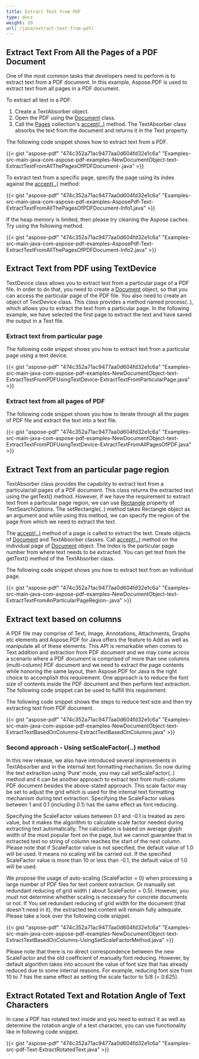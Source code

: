 ```yaml
---
title: Extract Text from PDF
type: docs
weight: 20
url: /java/extract-text-from-pdf/
---
```


## **Extract Text From All the Pages of a PDF Document**
One of the most common tasks that developers need to perform is to extract text from a PDF document. In this example, Aspose.PDF is used to extract text from all pages in a PDF document.

To extract all text in a PDF:

1. Create a TextAbsorber object.
1. Open the PDF using the [Document](http://www.aspose.com/api/java/pdf/com.aspose.pdf/classes/Document) class.
1. Call the [Pages](http://www.aspose.com/api/java/pdf/com.aspose.pdf/classes/PageCollection) collection's [accept(..)](http://www.aspose.com/api/java/pdf/com.aspose.pdf/classes/pagecollection/methods/accept\(com.aspose.pdf.ImagePlacementAbsorber\)/) method.
   The TextAbsorber class absorbs the text from the document and returns it in the Text property.

The following code snippet shows how to extract text from a PDF.

{{< gist "aspose-pdf" "474c352a71ac9477aa0d604fd32e1c6a" "Examples-src-main-java-com-aspose-pdf-examples-NewDocumentObject-text-ExtractTextFromAllThePagesOfPDFDocument-.java" >}}


To extract text from a specific page, specify the page using its index against the [accept(..)](http://www.aspose.com/api/java/pdf/com.aspose.pdf/classes/pagecollection/methods/accept\(com.aspose.pdf.ImagePlacementAbsorber\)/) method:

{{< gist "aspose-pdf" "474c352a71ac9477aa0d604fd32e1c6a" "Examples-src-main-java-com-aspose-pdf-examples-AsposePdf-Text-ExtractTextFromAllThePagesOfPDFDocument-Info1.java" >}}


If the heap memory is limited, then please try cleaning the Aspose caches. Try using the following method.

{{< gist "aspose-pdf" "474c352a71ac9477aa0d604fd32e1c6a" "Examples-src-main-java-com-aspose-pdf-examples-AsposePdf-Text-ExtractTextFromAllThePagesOfPDFDocument-Info2.java" >}}


## **Extract Text from PDF using TextDevice**
TextDevice class allows you to extract text from a particular page of a PDF file. In order to do that, you need to create a [Document](http://www.aspose.com/api/java/pdf/com.aspose.pdf/classes/Document) object, so that you can access the particular page of the PDF file. You also need to create an object of TextDevice class. This class provides a method named process(..), which allows you to extract the text from a particular page. In the following example, we have selected the first page to extract the text and have saved the output in a Text file.
### **Extract text from particular page**
The following code snippet shows you how to extract text from a particular page using a text device.

{{< gist "aspose-pdf" "474c352a71ac9477aa0d604fd32e1c6a" "Examples-src-main-java-com-aspose-pdf-examples-NewDocumentObject-text-ExtractTextFromPDFUsingTextDevice-ExtractTextFromParticularPage.java" >}}


### **Extract text from all pages of PDF**
The following code snippet shows you how to iterate through all the pages of PDF file and extract the text into a text file.

{{< gist "aspose-pdf" "474c352a71ac9477aa0d604fd32e1c6a" "Examples-src-main-java-com-aspose-pdf-examples-NewDocumentObject-text-ExtractTextFromPDFUsingTextDevice-ExtractTextFromAllPagesOfPDF.java" >}}


## **Extract Text from an particular page region**
TextAbsorber class provides the capability to extract text from a particular/all pages of a PDF document. This class returns the extracted text using the getText() method. However, if we have the requirement to extract text from a particular page region, we can use [Rectangle](http://www.aspose.com/api/java/pdf/com.aspose.pdf/classes/Rectangle) property of TextSearchOptions. The setRectangle(..) method takes Rectangle object as an argument and while using this method, we can specify the region of the page from which we need to extract the text.

The [accept(..)](http://www.aspose.com/api/java/pdf/com.aspose.pdf/classes/pagecollection/methods/accept\(com.aspose.pdf.ImagePlacementAbsorber\)/) method of a page is called to extract the text. Create objects of [Document](http://www.aspose.com/api/java/pdf/com.aspose.pdf/classes/Document) and TextAbsorber classes. Call [accept(..)](http://www.aspose.com/api/java/pdf/com.aspose.pdf/classes/pagecollection/methods/accept\(com.aspose.pdf.ImagePlacementAbsorber\)/) method on the individual page of [Document](http://www.aspose.com/api/java/pdf/com.aspose.pdf/classes/Document) object. The Index is the particular page number from where text needs to be extracted. You can get text from the getText() method of the TextAbsorber class.

The following code snippet shows you how to extract text from an individual page.

{{< gist "aspose-pdf" "474c352a71ac9477aa0d604fd32e1c6a" "Examples-src-main-java-com-aspose-pdf-examples-NewDocumentObject-text-ExtractTextFromAnParticularPageRegion-.java" >}}
## **Extract text based on columns**
A PDF file may comprise of Text, Image, Annotations, Attachments, Graphs etc elements and Aspose.PDF for Java offers the feature to Add as well as manipulate all of these elements. This API is remarkable when comes to Text addition and extraction from PDF document and we may come across a scenario where a PDF document is comprised of more than one columns (multi-column) PDF document and we need to extract the page contents while honoring the same layout, then Aspose.PDF for Java is the right choice to accomplish this requirement. One approach is to reduce the font size of contents inside the PDF document and then perform text extraction. The following code snippet can be used to fulfill this requirement.

The following code snippet shows the steps to reduce text size and then try extracting text from PDF document.

{{< gist "aspose-pdf" "474c352a71ac9477aa0d604fd32e1c6a" "Examples-src-main-java-com-aspose-pdf-examples-NewDocumentObject-text-ExtractTextBasedOnColumns-ExtractTextBasedOnColumns.java" >}}
### **Second approach - Using setScaleFactor(..) method**
In this new release, we also have introduced several improvements in TextAbsorber and in the internal text formatting mechanism. So now during the text extraction using ‘Pure’ mode, you may call setScaleFactor(..) method and it can be another approach to extract text from multi-column PDF document besides the above-stated approach. This scale factor may be set to adjust the grid which is used for the internal text formatting mechanism during text extraction. Specifying the ScaleFactor values between 1 and 0.1 (including 0.1) has the same effect as font reducing.

Specifying the ScaleFactor values between 0.1 and -0.1 is treated as zero value, but it makes the algorithm to calculate scale factor needed during extracting text automatically. The calculation is based on average glyph width of the most popular font on the page, but we cannot guarantee that in extracted text no string of column reaches the start of the next column. Please note that if ScaleFactor value is not specified, the default value of 1.0 will be used. It means no scaling will be carried out. If the specified ScaleFactor value is more than 10 or less than -0.1, the default value of 1.0 will be used.

We propose the usage of auto-scaling (ScaleFactor = 0) when processing a large number of PDF files for text content extraction. Or manually set redundant reducing of grid width ( about ScaleFactor = 0.5). However, you must not determine whether scaling is necessary for concrete documents or not. If You set redundant reducing of grid width for the document (that doesn't need in it), the extracted text content will remain fully adequate. Please take a look over the following code snippet.

{{< gist "aspose-pdf" "474c352a71ac9477aa0d604fd32e1c6a" "Examples-src-main-java-com-aspose-pdf-examples-NewDocumentObject-text-ExtractTextBasedOnColumns-UsingSetScaleFactorMethod.java" >}}


Please note that there is no direct correspondence between the new ScaleFactor and the old coefficient of manually font reducing. However, by default algorithm takes into account the value of font size that has already reduced due to some internal reasons. For example, reducing font size from 10 to 7 has the same effect as setting the scale factor to 5/8 (= 0.625).
## **Extract Rotated Text and Rotation Angle of Text Characters**
In case a PDF has rotated text inside and you need to extract it as well as determine the rotation angle of a text character, you can use functionality like in following code snippet.

{{< gist "aspose-pdf" "474c352a71ac9477aa0d604fd32e1c6a" "Examples-src-pdf-Text-ExtractRotatedText.java" >}}
